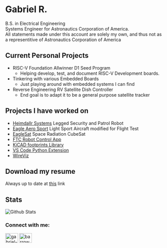 # Gabriel R.
B.S. in Electrical Engineering \
Systems Engineer for Astronautics Corporation of America. \
All statements made under this account are solely my own, and thus not as a representitive of Astronautics Corporation of America 


## Current Personal Projects
* RISC-V Foundation Allwinner D1 Seed Program
  * Helping develop, test, and document RISC-V Development boards.
* Tinkering with various Embedded Boards
  * Just playing around with embedded systems I can find
* Reverse Engineering RV Satellite Dish Controller
  * End goal is to adapt it to be a general purpose satellite tracker



## Projects I have worked on
* [Heimdallr Systems](https://heimdallr-systems.github.io/) Legged Security and Patrol Robot
* [Eagle Aero Sport](https://www.eagleaerosport.com/) Light Sport Aircraft modified for Flight Test
* [EagleSat](https://eaglelife.erau.edu/eaglesat/home/) Space Radiation CubeSat
* [FTC Robot Control App](https://github.com/CoppellRobotics/ftc_app)
* [KiCAD footprints Library](https://gitlab.com/kicad/libraries/kicad-footprints)
* [VS Code Python Extension](https://github.com/microsoft/vscode-python)
* [WireViz](https://github.com/formatc1702/WireViz)

## Download my resume
Always up to date at [this](https://github.com/Marsfan/Gabriel-Roper-Resume/releases/latest/download/Gabriel_Roper_Resume.pdf) link

## Stats
![Github Stats](https://github-readme-stats.vercel.app/api?username=marsfan&count_private=true&show_icons=true&include_all_commits=true&line_height=24.5)
<!--![Top Langs](https://github-readme-stats.vercel.app/api/top-langs/?username=marsfan&layout=compact&exclude_repo=Bus-Loop-Display,Swift-Education&langs_count=10)-->

<h3 align="left">Connect with me:</h3>
<p align="left">
<a href="https://linkedin.com/in/gabriel-roper" target="blank"><img align="center" src="https://cdn.jsdelivr.net/npm/simple-icons@3.0.1/icons/linkedin.svg" alt="gabriel-roper" height="30" width="40" /></a>
<a href="https://stackoverflow.com/users/barrowwight" target="blank"><img align="center" src="https://cdn.jsdelivr.net/npm/simple-icons@3.0.1/icons/stackoverflow.svg" alt="barrowwight" height="30" width="40" /></a>
</p>
